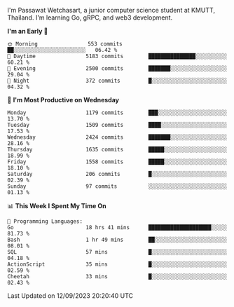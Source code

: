 
I'm Passawat Wetchasart, a junior computer science student at KMUTT, Thailand. I'm learning Go, gRPC, and web3 development.



<!--START_SECTION:waka-->
**I'm an Early 🐤** 

```text
🌞 Morning                553 commits         ██░░░░░░░░░░░░░░░░░░░░░░░   06.42 % 
🌆 Daytime                5183 commits        ███████████████░░░░░░░░░░   60.21 % 
🌃 Evening                2500 commits        ███████░░░░░░░░░░░░░░░░░░   29.04 % 
🌙 Night                  372 commits         █░░░░░░░░░░░░░░░░░░░░░░░░   04.32 % 
```
📅 **I'm Most Productive on Wednesday** 

```text
Monday                   1179 commits        ███░░░░░░░░░░░░░░░░░░░░░░   13.70 % 
Tuesday                  1509 commits        ████░░░░░░░░░░░░░░░░░░░░░   17.53 % 
Wednesday                2424 commits        ███████░░░░░░░░░░░░░░░░░░   28.16 % 
Thursday                 1635 commits        █████░░░░░░░░░░░░░░░░░░░░   18.99 % 
Friday                   1558 commits        █████░░░░░░░░░░░░░░░░░░░░   18.10 % 
Saturday                 206 commits         █░░░░░░░░░░░░░░░░░░░░░░░░   02.39 % 
Sunday                   97 commits          ░░░░░░░░░░░░░░░░░░░░░░░░░   01.13 % 
```


📊 **This Week I Spent My Time On** 

```text
💬 Programming Languages: 
Go                       18 hrs 41 mins      ████████████████████░░░░░   81.73 % 
Bash                     1 hr 49 mins        ██░░░░░░░░░░░░░░░░░░░░░░░   08.01 % 
SQL                      57 mins             █░░░░░░░░░░░░░░░░░░░░░░░░   04.18 % 
ActionScript             35 mins             █░░░░░░░░░░░░░░░░░░░░░░░░   02.59 % 
Cheetah                  33 mins             █░░░░░░░░░░░░░░░░░░░░░░░░   02.43 % 
```


 Last Updated on 12/09/2023 20:20:40 UTC
<!--END_SECTION:waka-->

<!--
**markpassawat/markpassawat** is a ✨ _special_ ✨ repository because its `README.md` (this file) appears on your GitHub profile.

Here are some ideas to get you started:

- 🔭 I’m currently working on ...
- 🌱 I’m currently learning ...
- 👯 I’m looking to collaborate on ...
- 🤔 I’m looking for help with ...
- 💬 Ask me about ...
- 📫 How to reach me: ...
- 😄 Pronouns: He/Him
- ⚡ Fun fact: ...
-->
